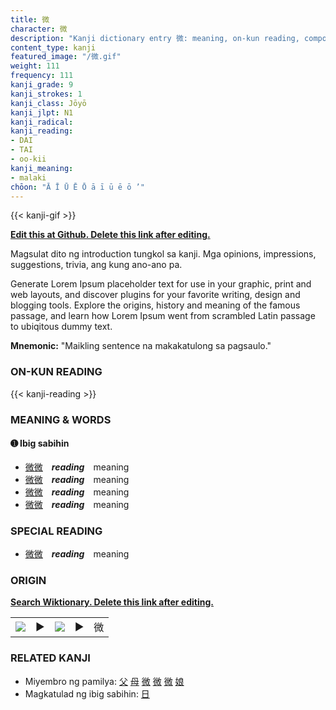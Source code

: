 ```yaml
---
title: 微
character: 微
description: "Kanji dictionary entry 微: meaning, on-kun reading, compounds, origin, related kanji"
content_type: kanji
featured_image: "/微.gif"
weight: 111
frequency: 111
kanji_grade: 9
kanji_strokes: 1
kanji_class: Jōyō
kanji_jlpt: N1
kanji_radical: 
kanji_reading: 
- DAI
- TAI
- oo-kii
kanji_meaning:
- malaki
chōon: "Ā Ī Ū Ē Ō ā ī ū ē ō ’"
---
```

[//]: # (Don't edit the line below. Kanji animated GIF code is automatically generated.)
{{< kanji-gif >}}

[//]: # (Edit below this line.)

**[Edit this at Github. Delete this link after editing.](https://github.com/tim0g/tim/tree/main/content/kanji/微/index.md)**

Magsulat dito ng introduction tungkol sa kanji. Mga opinions, impressions, suggestions, trivia, ang kung ano-ano pa.

Generate Lorem Ipsum placeholder text for use in your graphic, print and web layouts, and discover plugins for your favorite writing, design and blogging tools. Explore the origins, history and meaning of the famous passage, and learn how Lorem Ipsum went from scrambled Latin passage to ubiqitous dummy text.
 
**Mnemonic:** "Maikling sentence na makakatulong sa pagsaulo."

### ON-KUN READING

[//]: # (Don't edit the line below. ON-KUN READING code is automatically generated.)
{{< kanji-reading >}}

### MEANING & WORDS

#### ➊ **Ibig sabihin**
  - [微](../微)[微](../微)　***reading***　meaning
  - [微](../微)[微](../微)　***reading***　meaning
  - [微](../微)[微](../微)　***reading***　meaning
  - [微](../微)[微](../微)　***reading***　meaning

### SPECIAL READING
  - [微](../微)[微](../微)　***reading***　meaning

### ORIGIN

**[Search Wiktionary. Delete this link after editing.](https://wiktionary.org/wiki/微)**
<table class="kanji-table"><tr><td>
<img src="60px-微-bronze.svg.png">
</td><td>▶</td><td>
<img src="60px-微-oracle.svg.png">
</td><td>▶</td>
<td class="kanji-origin">微</td>
</tr></table>

### RELATED KANJI
- Miyembro ng pamilya: [父](../父) [母](../母) [微](../微) [微](../微) [微](../微) [娘](../娘)
- Magkatulad ng ibig sabihin: [日](../日)
